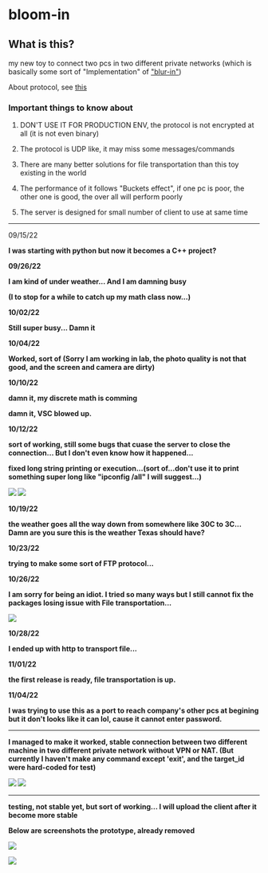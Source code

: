 # bloom-in

## What is this?

my new toy to connect two pcs in two different private networks (which is basically some sort of "Implementation" of ["blur-in"](https://github.com/DAF201/blur-in))

About protocol, see [this](https://github.com/DAF201/bloom-in/tree/main/protocol)

### Important things to know about

1. DON'T USE IT FOR PRODUCTION ENV, the protocol is not encrypted at all (it is not even binary)

2. The protocol is UDP like, it may miss some messages/commands

3. There are many better solutions for file transportation than this toy existing in the world

4. The performance of it follows "Buckets effect", if one pc is poor, the other one is good, the over all will perform poorly

5. The server is designed for small number of client to use at same time

---

09/15/22

<b>I was starting with python but now it becomes a C++ project?<b>

09/26/22

<b>I am kind of under weather... And I am damning busy

(I to stop for a while to catch up my math class now...)

10/02/22
  
Still super busy... Damn it  

10/04/22

Worked, sort of (Sorry I am working in lab, the photo quality is not that good, and the screen and camera are dirty)
  
10/10/22

damn it, my discrete math is comming

damn it, VSC blowed up.

10/12/22

sort of working, still some bugs that cuase the server to close the connection... But I don't even know how it happened...
  
fixed long string printing or execution...(sort of...don't use it to print something super long like "ipconfig /all" I will suggest...)
  
![](https://github.com/DAF201/bloom-in/blob/main/images/test01.png)
![](https://github.com/DAF201/bloom-in/blob/main/images/test02.png)

10/19/22

the weather goes all the way down from somewhere like 30C to 3C... Damn are you sure this is the weather Texas should have?

10/23/22

trying to make some sort of FTP protocol...

10/26/22

I am sorry for being an idiot. I tried so many ways but I still cannot fix the packages losing issue with File transportation...

![](https://github.com/DAF201/bloom-in/blob/main/images/Screenshot%20(138).png)

10/28/22

I ended up with http to transport file...

11/01/22

the first release is ready, file transportation is up.

11/04/22

I was trying to use this as a port to reach company's other pcs at begining but it don't looks like it can lol, cause it cannot enter password. 

---
  
I managed to make it worked, stable connection between two different machine in two different private network without VPN or NAT. (But currently I haven't make any command except 'exit', and the target_id were hard-coded for test)
  
![](https://github.com/DAF201/bloom-in/blob/main/images/A76B9DE1-EC91-4E55-B9A0-CB426166582D.jpg)
![](https://github.com/DAF201/bloom-in/blob/main/images/B4EA362E-45F4-4F80-BF2A-D5812E548FE8.jpg)
  
---

testing, not stable yet, but sort of working... I will upload the client after it become more stable

Below are screenshots the prototype, already removed

![](https://github.com/DAF201/bloom-in/blob/main/images/00EA7351-CAC0-4091-9B6F-6C1F4640A0AB.jpg)

![](https://github.com/DAF201/bloom-in/blob/main/images/1CED67C3-25CB-451D-854A-417D529C4D11.jpg)

